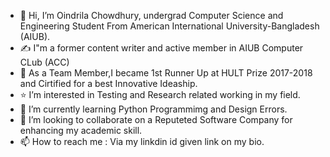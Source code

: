 - 👋 Hi, I’m Oindrila Chowdhury, undergrad Computer Science and Engineering Student From American International University-Bangladesh (AIUB).
- ✍️ I"m a former content writer and active member in AIUB Computer CLub (ACC)
- 🥇 As a Team Member,I became 1st Runner Up at HULT Prize 2017-2018 and Cirtified for a best Innovative Ideaship.
- ⭐️ I’m interested in Testing and Research related working in my field.
- 🌱 I’m currently learning Python Programmimg and Design Errors.
- 🤝 I’m looking to collaborate on a Reputeted Software Company for enhancing my academic skill.
- 📫 How to reach me : Via my linkdin id given link on my bio.
<!---
OindrilaChowdhury/OindrilaChowdhury is a ✨ special ✨ repository because its `README.md` (this file) appears on your GitHub profile.
You can click the Preview link to take a look at your changes.
--->
